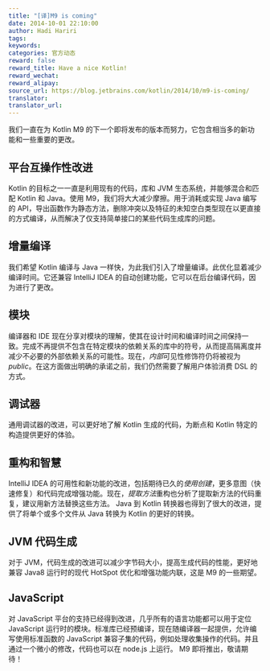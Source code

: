 ```yaml
---
title: "[译]M9 is coming"
date: 2014-10-01 22:10:00
author: Hadi Hariri
tags:
keywords:
categories: 官方动态
reward: false
reward_title: Have a nice Kotlin!
reward_wechat:
reward_alipay:
source_url: https://blog.jetbrains.com/kotlin/2014/10/m9-is-coming/
translator:
translator_url:
---
```


我们一直在为 Kotlin M9 的下一个即将发布的版本而努力，它包含相当多的新功能和一些重要的更改。<span id =“more-1625”> </span>
## 平台互操作性改进

Kotlin 的目标之一一直是利用现有的代码，库和 JVM 生态系统，并能够混合和匹配 Kotlin 和 Java。使用 M9，我们将大大减少摩擦。用于消耗或实现 Java 编写的 API，导出函数作为静态方法，删除冲突以及特征的未知空白类型现在以更直接的方式编译，从而解决了仅支持简单接口的某些代码生成库的问题。
## 增量编译

我们希望 Kotlin 编译与 Java 一样快，为此我们引入了增量编译。此优化显着减少编译时间。它还兼容 IntelliJ IDEA 的自动创建功能，它可以在后台编译代码，因为进行了更改。
## 模块

编译器和 IDE 现在分享对模块的理解，使其在设计时间和编译时间之间保持一致。完成不再提供不包含在特定模块的依赖关系的库中的符号，从而提高隔离度并减少不必要的外部依赖关系的可能性。现在，*内部*可见性修饰符仍将被视为*public*。在这方面做出明确的承诺之前，我们仍然需要了解用户体验消费 DSL 的方式。
## 调试器

通用调试器的改进，可以更好地了解 Kotlin 生成的代码，为断点和 Kotlin 特定的构造提供更好的体验。
## 重构和智慧

IntelliJ IDEA 的可用性和新功能的改进，包括期待已久的*使用创建*，更多意图（快速修复）和代码完成增强功能。现在，*提取方法*重构也分析了提取新方法的代码重复，建议用新方法替换这些方法。 Java 到 Kotlin 转换器也得到了很大的改进，提供了将单个或多个文件从 Java 转换为 Kotlin 的更好的转换。
## JVM 代码生成

对于 JVM，代码生成的改进可以减少字节码大小，提高生成代码的性能，更好地兼容 Java8 运行时的现代 HotSpot 优化和增强功能内联，这是 M9 的一些期望。
## JavaScript

对 JavaScript 平台的支持已经得到改进，几乎所有的语言功能都可以用于定位 JavaScript 运行时的模块。标准库已经预编译，现在随编译器一起提供，允许编写使用标准函数的 JavaScript 兼容子集的代码，例如处理收集操作的代码。并且通过一个微小的修改，代码也可以在 node.js 上运行。
M9 即将推出，敬请期待！
